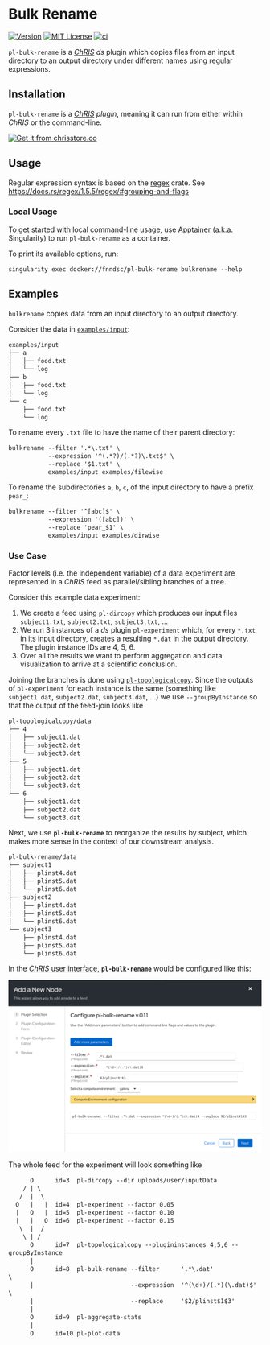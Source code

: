 # Bulk Rename

[![Version](https://img.shields.io/docker/v/fnndsc/pl-bulk-rename?sort=semver)](https://hub.docker.com/r/fnndsc/pl-bulk-rename)
[![MIT License](https://img.shields.io/github/license/fnndsc/pl-bulk-rename)](https://github.com/FNNDSC/pl-bulk-rename/blob/main/LICENSE)
[![ci](https://github.com/FNNDSC/pl-bulk-rename/actions/workflows/ci.yml/badge.svg)](https://github.com/FNNDSC/pl-bulk-rename/actions/workflows/ci.yml)

`pl-bulk-rename` is a [_ChRIS_](https://chrisproject.org/)
_ds_ plugin which copies files from an input directory to an
output directory under different names using regular expressions.

## Installation

`pl-bulk-rename` is a _[ChRIS](https://chrisproject.org/) plugin_, meaning it can
run from either within _ChRIS_ or the command-line.

[![Get it from chrisstore.co](https://ipfs.babymri.org/ipfs/QmaQM9dUAYFjLVn3PpNTrpbKVavvSTxNLE5BocRCW1UoXG/light.png)](https://chrisstore.co/plugin/pl-bulk-rename)

## Usage

Regular expression syntax is based on the [regex](https://crates.io/crates/regex) crate.
See https://docs.rs/regex/1.5.5/regex/#grouping-and-flags

### Local Usage

To get started with local command-line usage, use [Apptainer](https://apptainer.org/)
(a.k.a. Singularity) to run `pl-bulk-rename` as a container.

To print its available options, run:

```shell
singularity exec docker://fnndsc/pl-bulk-rename bulkrename --help
```

## Examples

`bulkrename` copies data from an input directory to an output directory.

Consider the data in [`examples/input`](examples/input):

```
examples/input
├── a
│   ├── food.txt
│   └── log
├── b
│   ├── food.txt
│   └── log
└── c
    ├── food.txt
    └── log
```

To rename every `.txt` file to have the name of their parent directory:

```shell
bulkrename --filter '.*\.txt' \
           --expression '^(.*?)/(.*?)\.txt$' \
           --replace '$1.txt' \
           examples/input examples/filewise
```

To rename the subdirectories `a`, `b`, `c`, of the input directory to have a prefix `pear_`:

```shell
bulkrename --filter '^[abc]$' \
           --expression '([abc])' \
           --replace 'pear_$1' \
           examples/input examples/dirwise
```

### Use Case

Factor levels (i.e. the independent variable) of a data experiment are
represented in a  _ChRIS_ feed as parallel/sibling branches of a tree.

Consider this example data experiment:

1. We create a feed using `pl-dircopy` which produces our input files
   `subject1.txt`, `subject2.txt`, `subject3.txt`, ...
2. We run 3 instances of a _ds_ plugin `pl-experiment` which, for every
   `*.txt` in its input directory, creates a resulting `*.dat` in the output directory.
   The plugin instance IDs are 4, 5, 6.
3. Over all the results we want to perform aggregation and data visualization
   to arrive at a scientific conclusion.

Joining the branches is done using
[`pl-topologicalcopy`](https://github.com/FNNDSC/pl-topologicalcopy).
Since the outputs of `pl-experiment` for each instance is the same
(something like `subject1.dat`, `subject2.dat`, `subject3.dat`, ...)
we use `--groupByInstance` so that the output of the feed-join looks like

```
pl-topologicalcopy/data
├── 4
│   ├── subject1.dat
│   ├── subject2.dat
│   └── subject3.dat
├── 5
│   ├── subject1.dat
│   ├── subject2.dat
│   └── subject3.dat
└── 6
    ├── subject1.dat
    ├── subject2.dat
    └── subject3.dat
```

Next, we use **`pl-bulk-rename`** to reorganize the results by subject,
which makes more sense in the context of our downstream analysis.

```
pl-bulk-rename/data
├── subject1
│   ├── plinst4.dat
│   ├── plinst5.dat
│   └── plinst6.dat
├── subject2
│   ├── plinst4.dat
│   ├── plinst5.dat
│   └── plinst6.dat
└── subject3
    ├── plinst4.dat
    ├── plinst5.dat
    └── plinst6.dat
```

In the [_ChRIS_ user interface](https://github.com/FNNDSC/ChRIS_ui/),
**`pl-bulk-rename`** would be configured like this:

![Screenshot of parameters in *ChRIS_ui*](screenshot.png)

The whole feed for the experiment will look something like

```
      O      id=3  pl-dircopy --dir uploads/user/inputData
    / | \
   /  |  \
  O   |   |  id=4  pl-experiment --factor 0.05
  |   O   |  id=5  pl-experiment --factor 0.10
  |   |   O  id=6  pl-experiment --factor 0.15
   \  |  /
    \ | /
      O      id=7  pl-topologicalcopy --plugininstances 4,5,6 --groupByInstance
      |
      O      id=8  pl-bulk-rename --filter      '.*\.dat'              \
      |                           --expression  '^(\d+)/(.*)(\.dat)$'  \
      |                           --replace     '$2/plinst$1$3'
      |
      O      id=9  pl-aggregate-stats
      |
      O      id=10 pl-plot-data
```
